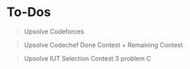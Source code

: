# To-Dos

> Upsolve Codeforces

> Upsolve Codechef Done Contest + Remaining Contest

>Upsolve IUT Selection Contest 3 problem C
